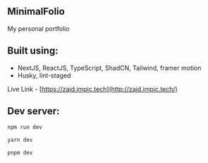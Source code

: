 ## MinimalFolio
My personal portfolio

## Built using:
 - NextJS, ReactJS, TypeScript, ShadCN, Tailwind, framer motion
 - Husky, lint-staged

Live Link - [https://zaid.impic.tech](http://zaid.impic.tech/)

<!-- ![og](https://github.com/vaibd/minimalFolio/assets/38762713/ef7fb700-731e-45f2-8463-80dc26c19f3c) -->


## Dev server:
```bash
npm run dev
```

```bash
yarn dev
```

```bash
pnpm dev
```
